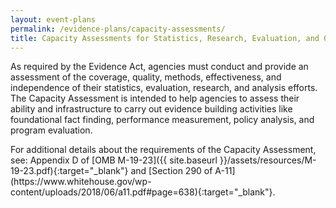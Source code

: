 ```yaml
---
layout: event-plans
permalink: /evidence-plans/capacity-assessments/
title: Capacity Assessments for Statistics, Research, Evaluation, and Other Analysis
---
```


<p>As required by the Evidence Act, agencies must conduct and provide an assessment of the coverage, quality, methods, effectiveness, and independence of their statistics, evaluation, research, and analysis efforts. The Capacity Assessment is intended to help agencies to assess their ability and infrastructure to carry out evidence building activities like foundational fact finding, performance measurement, policy analysis, and program evaluation.</p>
For additional details about the requirements of the Capacity Assessment, see: Appendix D of [OMB M-19-23]({{ site.baseurl }}/assets/resources/M-19-23.pdf){:target="_blank"} and [Section 290 of A-11](https://www.whitehouse.gov/wp-content/uploads/2018/06/a11.pdf#page=638){:target="_blank"}.
